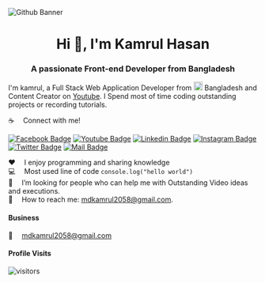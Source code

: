 ![Github Banner](https://github.com/hmdkamrul/assets/blob/main/github-banner-update.jpg)

 <h1 align="center">Hi 👋, I'm Kamrul Hasan</h1>
<h3 align="center">A passionate Front-end Developer from Bangladesh</h3>

I'm kamrul, a Full Stack Web Application Developer from <img src="assets/bangladesh.png" width="18"/> Bangladesh and Content Creator on [Youtube](https://youtube.com/). I Spend most of time coding outstanding projects or recording tutorials.

:coffee: &emsp;Connect with me!

[![Facebook Badge](https://img.shields.io/badge/Facebook-1877F2?style=for-the-badge&logo=facebook&logoColor=white)](https://facebook.com/coderskamrul) [![Youtube Badge](https://img.shields.io/badge/YouTube-FF0000?style=for-the-badge&logo=youtube&logoColor=white)](https://youtube.com/) [![Linkedin Badge](https://img.shields.io/badge/LinkedIn-0077B5?style=for-the-badge&logo=linkedin&logoColor=white)](https://www.linkedin.com/in/coderskamrul/) [![Instagram Badge](https://img.shields.io/badge/Instagram-E4405F?style=for-the-badge&logo=instagram&logoColor=white)](https://instagram.com/coderskamrul) [![Twitter Badge](https://img.shields.io/badge/Twitter-1DA1F2?style=for-the-badge&logo=twitter&logoColor=white)](https://twitter.com/coderskamrul) [![Mail Badge](https://img.shields.io/badge/Gmail-D14836?style=for-the-badge&logo=gmail&logoColor=white)](mailto:mdkamrul2058@gmail.com)

:hearts: &emsp;I enjoy programming and sharing knowledge <br/>
:computer: &emsp;Most used line of code `console.log("hello world")` <br/>
🤔 &emsp;I’m looking for people who can help me with Outstanding Video ideas and executions.<br/>
:e-mail: &emsp;How to reach me: mdkamrul2058@gmail.com.<br/>


#### Business

:email: &emsp;mdkamrul2058@gmail.com

#### Profile Visits

![visitors](https://visitor-badge.glitch.me/badge?page_id=hmdkamrul.hmdkamrul)
